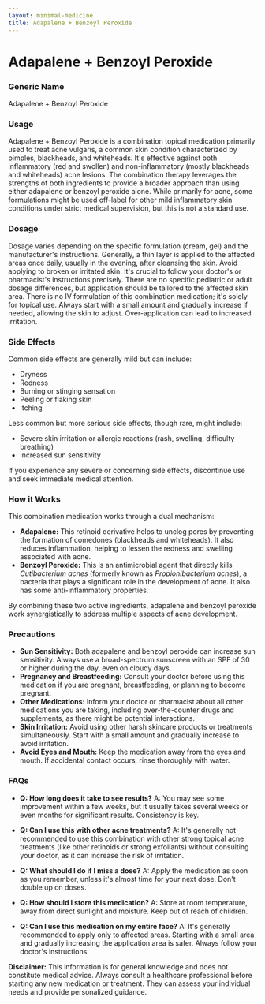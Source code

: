 ```yaml
---
layout: minimal-medicine
title: Adapalene + Benzoyl Peroxide
---
```


# Adapalene + Benzoyl Peroxide
### Generic Name
Adapalene + Benzoyl Peroxide

### Usage
Adapalene + Benzoyl Peroxide is a combination topical medication primarily used to treat acne vulgaris, a common skin condition characterized by pimples, blackheads, and whiteheads.  It's effective against both inflammatory (red and swollen) and non-inflammatory (mostly blackheads and whiteheads) acne lesions.  The combination therapy leverages the strengths of both ingredients to provide a broader approach than using either adapalene or benzoyl peroxide alone. While primarily for acne,  some formulations might be used off-label for other mild inflammatory skin conditions under strict medical supervision, but this is not a standard use.

### Dosage
Dosage varies depending on the specific formulation (cream, gel) and the manufacturer's instructions.  Generally, a thin layer is applied to the affected areas once daily, usually in the evening, after cleansing the skin.  Avoid applying to broken or irritated skin.  It's crucial to follow your doctor's or pharmacist's instructions precisely.  There are no specific pediatric or adult dosage differences, but application should be tailored to the affected skin area.  There is no IV formulation of this combination medication; it's solely for topical use.  Always start with a small amount and gradually increase if needed, allowing the skin to adjust.  Over-application can lead to increased irritation.

### Side Effects
Common side effects are generally mild but can include:

* Dryness
* Redness
* Burning or stinging sensation
* Peeling or flaking skin
* Itching


Less common but more serious side effects, though rare, might include:

* Severe skin irritation or allergic reactions (rash, swelling, difficulty breathing)
* Increased sun sensitivity


If you experience any severe or concerning side effects, discontinue use and seek immediate medical attention.

### How it Works
This combination medication works through a dual mechanism:

* **Adapalene:** This retinoid derivative helps to unclog pores by preventing the formation of comedones (blackheads and whiteheads).  It also reduces inflammation, helping to lessen the redness and swelling associated with acne.
* **Benzoyl Peroxide:** This is an antimicrobial agent that directly kills *Cutibacterium acnes* (formerly known as *Propionibacterium acnes*), a bacteria that plays a significant role in the development of acne. It also has some anti-inflammatory properties.

By combining these two active ingredients, adapalene and benzoyl peroxide work synergistically to address multiple aspects of acne development.

### Precautions
* **Sun Sensitivity:**  Both adapalene and benzoyl peroxide can increase sun sensitivity. Always use a broad-spectrum sunscreen with an SPF of 30 or higher during the day, even on cloudy days.
* **Pregnancy and Breastfeeding:**  Consult your doctor before using this medication if you are pregnant, breastfeeding, or planning to become pregnant.
* **Other Medications:** Inform your doctor or pharmacist about all other medications you are taking, including over-the-counter drugs and supplements, as there might be potential interactions.
* **Skin Irritation:** Avoid using other harsh skincare products or treatments simultaneously.  Start with a small amount and gradually increase to avoid irritation.
* **Avoid Eyes and Mouth:**  Keep the medication away from the eyes and mouth. If accidental contact occurs, rinse thoroughly with water.


### FAQs

* **Q: How long does it take to see results?** A:  You may see some improvement within a few weeks, but it usually takes several weeks or even months for significant results.  Consistency is key.

* **Q: Can I use this with other acne treatments?** A:  It's generally not recommended to use this combination with other strong topical acne treatments (like other retinoids or strong exfoliants) without consulting your doctor, as it can increase the risk of irritation.

* **Q: What should I do if I miss a dose?** A:  Apply the medication as soon as you remember, unless it's almost time for your next dose.  Don't double up on doses.

* **Q: How should I store this medication?** A: Store at room temperature, away from direct sunlight and moisture.  Keep out of reach of children.

* **Q: Can I use this medication on my entire face?** A: It's generally recommended to apply only to affected areas.  Starting with a small area and gradually increasing the application area is safer.  Always follow your doctor's instructions.

**Disclaimer:** This information is for general knowledge and does not constitute medical advice. Always consult a healthcare professional before starting any new medication or treatment.  They can assess your individual needs and provide personalized guidance.
